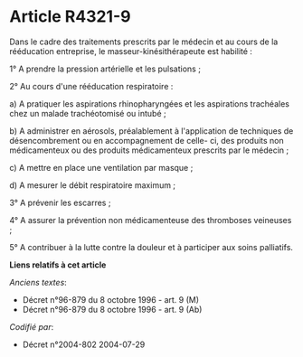 # Article R4321-9

Dans le cadre des traitements prescrits par le médecin et au cours de la rééducation entreprise, le masseur-kinésithérapeute
est habilité :

1° A prendre la pression artérielle et les pulsations ;

2° Au cours d'une rééducation respiratoire :

a) A pratiquer les aspirations rhinopharyngées et les aspirations trachéales chez un malade trachéotomisé ou intubé ;

b) A administrer en aérosols, préalablement à l'application de techniques de désencombrement ou en accompagnement de celle-
ci, des produits non médicamenteux ou des produits médicamenteux prescrits par le médecin ;

c) A mettre en place une ventilation par masque ;

d) A mesurer le débit respiratoire maximum ;

3° A prévenir les escarres ;

4° A assurer la prévention non médicamenteuse des thromboses veineuses ;

5° A contribuer à la lutte contre la douleur et à participer aux soins palliatifs.

**Liens relatifs à cet article**

_Anciens textes_:

  - Décret n°96-879 du 8 octobre 1996 - art. 9 (M)
  - Décret n°96-879 du 8 octobre 1996 - art. 9 (Ab)

_Codifié par_:

  - Décret n°2004-802 2004-07-29
